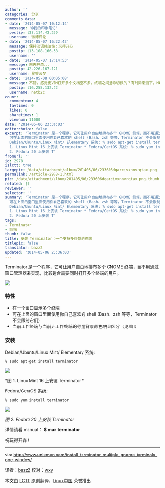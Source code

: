 ```yaml
---
author: ''
categories: 分享
comments_data:
- date: '2014-05-07 10:12:14'
  message: '@我的印象笔记'
  postip: 123.114.42.239
  username: 微博评论
- date: '2014-05-07 16:22:42'
  message: 保持汉语纯洁性：玩得开心
  postip: 113.108.166.58
  username: ''
- date: '2014-05-07 17:14:53'
  message: 天天开森。。。
  postip: 42.226.167.121
  username: 星誓云梦
- date: '2014-05-08 00:05:08'
  message: 不错，感觉更VIM打开多个文档查不多，终端之间是咋切换的？有时间亲测下。MARK。
  postip: 116.255.132.12
  username: netb2c
count:
  commentnum: 4
  favtimes: 0
  likes: 0
  sharetimes: 1
  viewnum: 11000
date: '2014-05-06 23:36:03'
editorchoice: false
excerpt: 'Terminator 是一个程序，它可让用户自由地排布多个 GNOME 终端，而不用通过窗口管理器来实现，比较适合需要同时打开多个终端的用户。  特性  在一个窗口显示多个终端
  可在上面的窗口里面使用你自己喜欢的 shell (Bash、zsh 等等，Terminator 不会限制它们) 当前工作终端与当前非工作终端的标题背景颜色明显区分（见图1）  安装
  Debian/Ubuntu/Linux Mint/ Elementary 系统: % sudo apt-get install terminator   *图
  1. Linux Mint 16 上安装 Terminator * Fedora/CentOS 系统: % sudo yum install terminator   图
  2. Fedora 20 上安装 T'
fromurl: ''
id: 2978
islctt: true
largepic: /data/attachment/album/201405/06/233606dqarcivxnnvrqtax.png
permalink: /article-2978-1.html
pic: /data/attachment/album/201405/06/233606dqarcivxnnvrqtax.png.thumb.jpg
related: []
reviewer: ''
selector: ''
summary: 'Terminator 是一个程序，它可让用户自由地排布多个 GNOME 终端，而不用通过窗口管理器来实现，比较适合需要同时打开多个终端的用户。  特性  在一个窗口显示多个终端
  可在上面的窗口里面使用你自己喜欢的 shell (Bash、zsh 等等，Terminator 不会限制它们) 当前工作终端与当前非工作终端的标题背景颜色明显区分（见图1）  安装
  Debian/Ubuntu/Linux Mint/ Elementary 系统: % sudo apt-get install terminator   *图
  1. Linux Mint 16 上安装 Terminator * Fedora/CentOS 系统: % sudo yum install terminator   图
  2. Fedora 20 上安装 T'
tags:
- Terminator
- 终端
thumb: false
title: 安装 Terminator：一个支持多终端的终端
titlepic: false
translator: bazz2
updated: '2014-05-06 23:36:03'
---
```


Terminator 是一个程序，它可让用户自由地排布多个 GNOME 终端，而不用通过窗口管理器来实现，比较适合需要同时打开多个终端的用户。


![](/data/attachment/album/201405/06/233606dqarcivxnnvrqtax.png)


### 特性


* 在一个窗口显示多个终端
* 可在上面的窗口里面使用你自己喜欢的 shell (Bash、zsh 等等，Terminator 不会限制它们)
* 当前工作终端与当前非工作终端的标题背景颜色明显区分（见图1）


### 安装


Debian/Ubuntu/Linux Mint/ Elementary 系统:



```
% sudo apt-get install terminator

```

![](/data/attachment/album/201405/06/233609thr7k7erh6xxjnjs.png)


\*图 1. Linux Mint 16 上安装 Terminator \*


Fedora/CentOS 系统:



```
% sudo yum install terminator

```

![](/data/attachment/album/201405/06/233613k5i2zimo4eqri77r.png)


*图 2. Fedora 20 上安装 Terminator*


详情请看 manual： **$ man terminator**


祝玩得开森！




---


via: <http://www.unixmen.com/install-terminator-multiple-gnome-terminals-one-window/>


译者：[bazz2](https://github.com/bazz2) 校对：[wxy](https://github.com/wxy)


本文由 [LCTT](https://github.com/LCTT/TranslateProject) 原创翻译，[Linux中国](http://linux.cn/) 荣誉推出